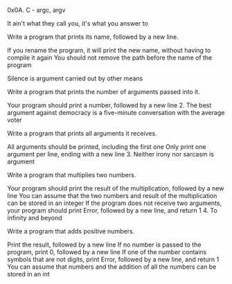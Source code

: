0x0A. C - argc, argv

It ain't what they call you, it's what you answer to

Write a program that prints its name, followed by a new line.

If you rename the program, it will print the new name, without having to compile it again You should not remove the path before the name of the program

Silence is argument carried out by other means

Write a program that prints the number of arguments passed into it.

Your program should print a number, followed by a new line 2. The best argument against democracy is a five-minute conversation with the average voter

Write a program that prints all arguments it receives.

All arguments should be printed, including the first one Only print one argument per line, ending with a new line 3. Neither irony nor sarcasm is argument

Write a program that multiplies two numbers.

Your program should print the result of the multiplication, followed by a new line You can assume that the two numbers and result of the multiplication can be stored in an integer If the program does not receive two arguments, your program should print Error, followed by a new line, and return 1 4. To infinity and beyond

Write a program that adds positive numbers.

Print the result, followed by a new line If no number is passed to the program, print 0, followed by a new line If one of the number contains symbols that are not digits, print Error, followed by a new line, and return 1 You can assume that numbers and the addition of all the numbers can be stored in an int
